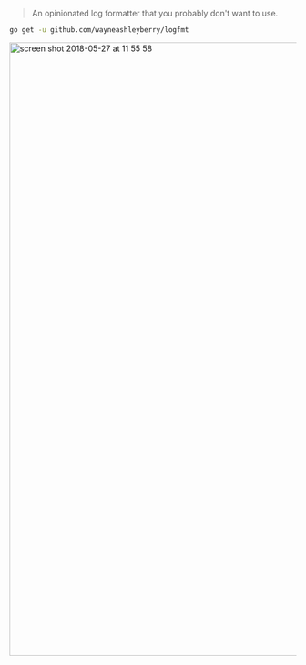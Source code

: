 > An opinionated log formatter that you probably don't want to use.

```sh
go get -u github.com/wayneashleyberry/logfmt
```

<img width="1074" alt="screen shot 2018-05-27 at 11 55 58" src="https://user-images.githubusercontent.com/727262/40585113-ef77e266-61a4-11e8-9c1d-60307614b04c.png">
